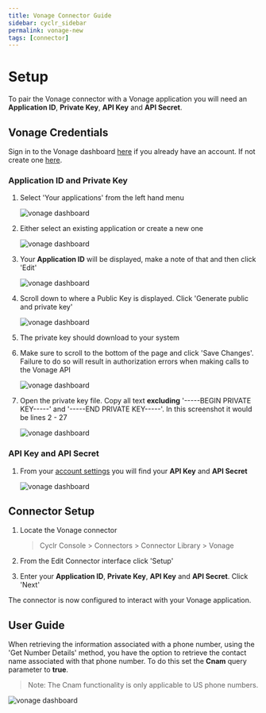 ```yaml
---
title: Vonage Connector Guide
sidebar: cyclr_sidebar
permalink: vonage-new
tags: [connector]
---
```


# Setup

To pair the Vonage connector with a Vonage application you will need an **Application ID**, **Private Key**, **API Key** and **API Secret**.

## Vonage Credentials

Sign in to the Vonage dashboard [here](https://dashboard.nexmo.com/sign-in) if you already have an account. If not create one [here](https://dashboard.nexmo.com/sign-up).

### Application ID and Private Key

1. Select 'Your applications' from the left hand menu

   ![vonage dashboard](./images/vonage_dashboard_1.png)

2. Either select an existing application or create a new one

   ![vonage dashboard](./images/vonage_dashboard_2.png)

3. Your **Application ID** will be displayed, make a note of that and then click 'Edit'

   ![vonage dashboard](./images/vonage_dashboard_3.png)

4. Scroll down to where a Public Key is displayed. Click 'Generate public and private key'

   ![vonage dashboard](./images/vonage_dashboard_4.png)

5. The private key should download to your system

6. Make sure to scroll to the bottom of the page and click 'Save Changes'. Failure to do so will result in authorization errors when making calls to the Vonage API

   ![vonage dashboard](./images/vonage_dashboard_5.png)

7. Open the private key file. Copy all text **excluding** '-----BEGIN PRIVATE KEY-----' and '-----END PRIVATE KEY-----'. In this screenshot it would be lines 2 - 27

   ![vonage dashboard](./images/vonage_dashboard_6.png)

### API Key and API Secret

1. From your [account settings](https://dashboard.nexmo.com/settings) you will find your **API Key** and **API Secret**

   ![vonage dashboard](./images/vonage_dashboard_7.png)

## Connector Setup

1. Locate the Vonage connector

   > Cyclr Console > Connectors > Connector Library > Vonage

2. From the Edit Connector interface click 'Setup'

3. Enter your **Application ID**, **Private Key**, **API Key** and **API Secret**. Click 'Next'

The connector is now configured to interact with your Vonage application.

## User Guide

When retrieving the information associated with a phone number, using the 'Get Number Details' method, you have the option to retrieve the contact name associated with that phone number. To do this set the **Cnam** query parameter to **true**.

> Note: The Cnam functionality is only applicable to US phone numbers.

![vonage dashboard](./images/vonage_dashboard_8.png)
